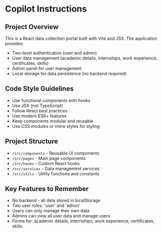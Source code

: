 # Copilot Instructions

<!-- Use this file to provide workspace-specific custom instructions to Copilot. For more details, visit https://code.visualstudio.com/docs/copilot/copilot-customization#_use-a-githubcopilotinstructionsmd-file -->

## Project Overview
This is a React data collection portal built with Vite and JSX. The application provides:

- Two-level authentication (user and admin)
- User data management (academic details, internships, work experience, certificates, skills)
- Admin panel for user management
- Local storage for data persistence (no backend required)

## Code Style Guidelines
- Use functional components with hooks
- Use JSX (not TypeScript)
- Follow React best practices
- Use modern ES6+ features
- Keep components modular and reusable
- Use CSS modules or inline styles for styling

## Project Structure
- `/src/components` - Reusable UI components
- `/src/pages` - Main page components
- `/src/hooks` - Custom React hooks
- `/src/services` - Data management services
- `/src/utils` - Utility functions and constants

## Key Features to Remember
- No backend - all data stored in localStorage
- Two user roles: 'user' and 'admin'
- Users can only manage their own data
- Admins can view all user data and manage users
- Forms for: academic details, internships, work experience, certificates, skills
